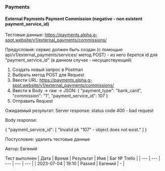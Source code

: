 ### Payments
#### External Payments Payment Commission (negative - non existent payment_service_id)

Тестовые данные: https://payments.alpha.g-spot.website/v1/external_payments/commissions/


Предусловия: сервис должен быть создан (с помощью api/v1/external_payments/services/ метод POST) - из него берется id для "payment_service_id" (в данном случае - несуществующий)


1. Создать новый запрос в Postman
2. Выбрать метод POST для Request
3. Ввести URL: https://payments.alpha.g-spot.website/v1/external_payments/commissions/
4. Ввести в Body -> raw -> JSON:
{
  "payment_type": "bank_card",
  "commission": "1",
  "payment_service_id": 107
}
5. Отправить Request

Ожидаемый результат: Server response: status code 400 - bad request

Body response:

{
    "payment_service_id": [
        "Invalid pk \"107\" - object does not exist."
    ]
}


Постусловие: удалить тестовые данные

Автор: Евгений

Тест выполнен
| Дата | Время | Результат | Имя | Баг № Trello |
| --- | --- | --- | --- | --- |
| 2023-07-04 | 19:10 | Passed | Евгений | - | 